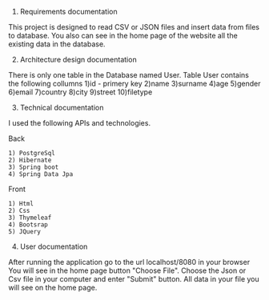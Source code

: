 1. Requirements documentation

This project is designed to read CSV or JSON files and insert data from files to database.
You also can see in the home page of the website all the existing data in the database.


2. Architecture design documentation

There is only one table in the Database named User.
Table User contains the following collumns 
    1)id - primery key
	2)name
	3)surname
	4)age
	5)gender
	6)email
	7)country
	8)city
	9)street
	10)filetype
 

3. Technical documentation

 I used the following APIs and technologies. 
 
 Back

	1) PostgreSql
	2) Hibernate
    3) Spring boot
	4) Spring Data Jpa

 Front
   
    1) Html
	2) Css
	3) Thymeleaf
	4) Bootsrap
	5) JQuery
	
	
4. User documentation

 After running the application go to the url localhost/8080 in your browser
 You will see in the home page button "Choose File".
 Choose the Json or Csv  file in your computer and enter "Submit" button.
 All data in your file you will see on the home page. 
  
	
	